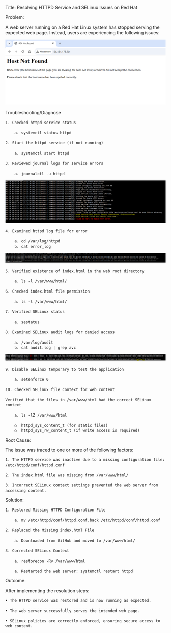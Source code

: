 Title: Resolving HTTPD Service and SELinux Issues on Red Hat

Problem: 

A web server running on a Red Hat Linux system has stopped serving the expected web page. Instead, users are experiencing  the following issues:

![SSH Error](Image/webserver_error_v2.PNG)

Troubleshooting/Diagnose

	1. Checked httpd service status 
	
		a. systemctl status httpd

	2. Start the httpd service (if not running)

		a. systemctl start httpd
	
	3. Reviewed journal logs for service errors

		a. journalctl -u httpd

![SSH Error](Image/webserver_error_v2.1.PNG)


	4. Examined httpd log file for error
	
		a. cd /var/log/httpd
		b. cat error_log
		
![SSH Error](Image/webserver_error_v2.2.png)

	5. Verified existence of index.html in the web root directory
	
		a. ls -l /var/www/html/
	
	6. Checked index.html file permission
	
		a. ls -l /var/www/html/
	
	7. Verified SELinux status
	
		a. sestatus
	
	8. Examined SELinux audit logs for denied access
		
		a. /var/log/audit
		b. cat audit.log | grep avc
  
![SSH Error](Image/webserver_error_v2.3.PNG)
 
	9. Disable SELinux temporary to test the application
	
		a. setenforce 0
	
	10. Checked SELinux file context for web content

	Verified that the files in /var/www/html had the correct SELinux context
		
		a. ls -lZ /var/www/html

		○  httpd_sys_content_t (for static files)
		○  httpd_sys_rw_content_t (if write access is required)


Root Cause:

The issue was traced to one or more of the following factors:

	1. The HTTPD service was inactive due to a missing configuration file: /etc/httpd/conf/httpd.conf

	2. The index.html file was missing from /var/www/html/

	3. Incorrect SELinux context settings prevented the web server from accessing content.

Solution:

	1. Restored Missing HTTPD Configuration File
	
		a. mv /etc/httpd/conf/httpd.conf.back /etc/httpd/conf/httpd.conf
	
	2. Replaced the Missing index.html File
	
		a. Downloaded from GitHub and moved to /var/www/html/
	
	3. Corrected SELinux Context
	
		a. restorecon -Rv /var/www/html
	
		a. Restarted the web server: systemctl restart httpd
	
	


Outcome:

After implementing the resolution steps:

	• The HTTPD service was restored and is now running as expected.

	• The web server successfully serves the intended web page.

	• SELinux policies are correctly enforced, ensuring secure access to web content.
